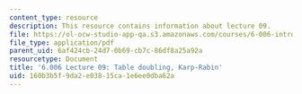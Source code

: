 ```yaml
---
content_type: resource
description: This resource contains information about lecture 09.
file: https://ol-ocw-studio-app-qa.s3.amazonaws.com/courses/6-006-introduction-to-algorithms-fall-2011/160b3b5f9da2e03815ca1e6ee0dba62a_MIT6_006F11_lec09.pdf
file_type: application/pdf
parent_uid: 6af424cb-24d7-0b69-cb7c-86df8a25a92a
resourcetype: Document
title: '6.006 Lecture 09: Table doubling, Karp-Rabin'
uid: 160b3b5f-9da2-e038-15ca-1e6ee0dba62a
---
```

